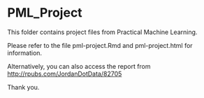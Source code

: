 # PML_Project
This folder contains project files from Practical Machine Learning.

Please refer to the file pml-project.Rmd and pml-project.html for information.

Alternatively, you can also access the report from
http://rpubs.com/JordanDotData/82705

Thank you.